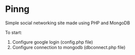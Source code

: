 # Pinng
Simple social networking site made using PHP and MongoDB


To start:
1.  Configure google login (config.php file)
2.  Configure connection to mongodb (dbconnect.php file)
